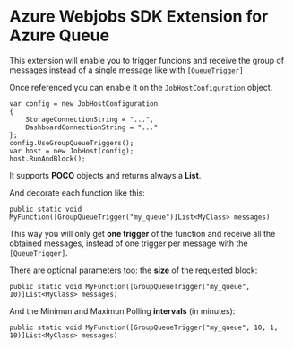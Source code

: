 # Azure Webjobs SDK Extension for Azure Queue
This extension will enable you to trigger funcions and receive the group of messages instead of a single message like with `[QueueTrigger]`

Once referenced you can enable it on the `JobHostConfiguration` object.

    var config = new JobHostConfiguration
    {
        StorageConnectionString = "...",
        DashboardConnectionString = "..."
    };
    config.UseGroupQueueTriggers();
    var host = new JobHost(config);
    host.RunAndBlock();
    
It supports **POCO** objects and returns always a **List**.

And decorate each function like this:

`public static void MyFunction([GroupQueueTrigger("my_queue")]List<MyClass> messages)`

This way you will only get **one trigger** of the function and receive all the obtained messages, instead of one trigger per message with the `[QueueTrigger]`.

There are optional parameters too: the **size** of the requested block:

`public static void MyFunction([GroupQueueTrigger("my_queue", 10)]List<MyClass> messages)`

And the Minimun and Maximun Polling **intervals** (in minutes):

`public static void MyFunction([GroupQueueTrigger("my_queue", 10, 1, 10)]List<MyClass> messages)`
